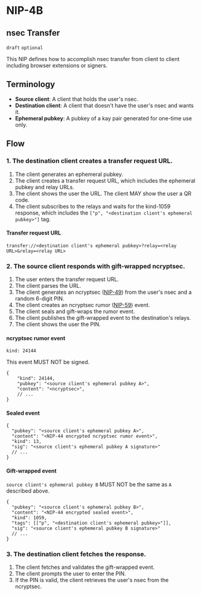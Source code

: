 NIP-4B
======

nsec Transfer
--------------------

`draft` `optional`

This NIP defines how to accomplish nsec transfer from client to client including browser extensions or signers.

## Terminology

- **Source client**: A client that holds the user's nsec.
- **Destination client**: A client that doesn't have the user's nsec and wants it.
- **Ephemeral pubkey**: A pubkey of a kay pair generated for one-time use only.

## Flow

### 1. The destination client creates a transfer request URL.

1. The client generates an ephemeral pubkey.
2. The client creates a transfer request URL, which includes the ephemeral pubkey and relay URLs.
3. The client shows the user the URL. The client MAY show the user a QR code.
4. The client subscribes to the relays and waits for the kind-1059 response, which includes the `["p", "<destination client's ephemeral pubkey>"]` tag.


#### Transfer request URL

```
transfer://<destination client's ephemeral pubkey>?relay=<relay URL>&relay=<relay URL>
```

### 2. The source client responds with gift-wrapped ncryptsec.

1. The user enters the transfer request URL.
2. The client parses the URL.
3. The client generates an ncryptsec ([NIP-49](./49.md)) from the user's nsec and a random 6-digit PIN.
4. The client creates an ncryptsec rumor ([NIP-59](./59.md)) event.
5. The client seals and gift-wraps the rumor event.
6. The client publishes the gift-wrapped event to the destination's relays.
7. The client shows the user the PIN.

#### ncryptsec rumor event

`kind: 24144`

This event MUST NOT be signed.

```jsonc
{
    "kind": 24144,
    "pubkey": "<source client's ephemeral pubkey A>",
    "content": "<ncryptsec>",
    // ...
}
```

#### Sealed event

```jsonc
{
  "pubkey": "<source client's ephemeral pubkey A>",
  "content": "<NIP-44 encrypted ncryptsec rumor event>",
  "kind": 13,
  "sig": "<source client's ephemeral pubkey A signature>"
  // ...
}
```

#### Gift-wrapped event

`source client's ephemeral pubkey B` MUST NOT be the same as `A` described above.

```jsonc
{
  "pubkey": "<source client's ephemeral pubkey B>",
  "content": "<NIP-44 encrypted sealed event>",
  "kind": 1059,
  "tags": [["p", "<destination client's ephemeral pubkey>"]],
  "sig": "<source client's ephemeral pubkey B signature>"
  // ...
}
```

### 3. The destination client fetches the response.

1. The client fetches and validates the gift-wrapped event.
2. The client prompts the user to enter the PIN.
3. If the PIN is valid, the client retrieves the user's nsec from the ncryptsec.
